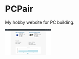 # PCPair
My hobby website for PC building.

<img src="./graphics/pcpair.png" alt="PCPair" style="width: 30%; height: 30%">
